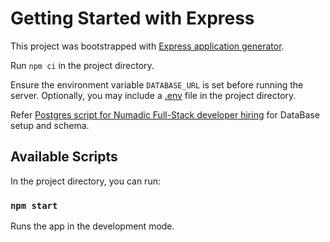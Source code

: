 # Getting Started with Express

This project was bootstrapped with [Express application generator](https://expressjs.com/en/starter/generator.html).

Run ```npm ci``` in the project directory.

Ensure the environment variable ```DATABASE_URL``` is set before running the server.
Optionally, you may include a [.env](https://www.npmjs.com/package/dotenv#usage) file in the project directory.

Refer [Postgres script for Numadic Full-Stack developer hiring](https://gist.github.com/LordKa0S/e70f052d03b5d25805efd90fa77d6fed) for DataBase setup and schema.

## Available Scripts

In the project directory, you can run:

### `npm start`

Runs the app in the development mode.

